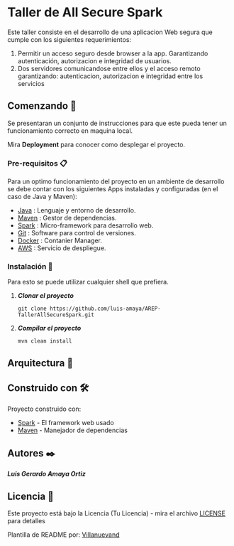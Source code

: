 # Taller de All Secure Spark

Este taller consiste en el desarrollo de una aplicacion Web segura que cumple con los siguientes requerimientos:
1. Permitir un acceso seguro desde browser a la app. Garantizando autenticación, autorizacion e integridad de usuarios.
2. Dos servidores comunicandose entre ellos y el acceso remoto garantizando: autenticacion, autorizacion e integridad entre los servicios

## Comenzando 🚀

Se presentaran un conjunto de instrucciones para que este pueda tener un funcionamiento correcto en maquina local.

Mira **Deployment** para conocer como desplegar el proyecto.


### Pre-requisitos 📋

Para un optimo funcionamiento del proyecto en un ambiente de desarrollo se debe contar con los siguientes Apps instaladas y configuradas (en el caso de Java y Maven):

- [Java](https://www.java.com/es/download/ie_manual.jsp) : Lenguaje y entorno de desarrollo.
- [Maven](https://maven.apache.org/) : Gestor de dependencias.
- [Spark](https://sparkjava.com/download) : Micro-framework para desarrollo web.
- [Git](https://git-scm.com/) : Software para control de versiones.
- [Docker](https://www.docker.com) : Contanier Manager.
- [AWS](https://aws.amazon.com) : Servicio de despliegue.
### Instalación 🔧

Para esto se puede utilizar cualquier shell que prefiera.

1. ***Clonar el proyecto***
    ```
    git clone https://github.com/luis-amaya/AREP-TallerAllSecureSpark.git
    ```

2. ***Compilar el proyecto***
   ````
   mvn clean install
   ````


## Arquitectura 🚧

## Construido con 🛠️
Proyecto construido con:

* [Spark](https://sparkjava.com/download) - El framework web usado
* [Maven](https://maven.apache.org/) - Manejador de dependencias


## Autores ✒️

***Luis Gerardo Amaya Ortiz***

## Licencia 📄

Este proyecto está bajo la Licencia (Tu Licencia) - mira el archivo [LICENSE](License.md) para detalles


Plantilla de README por: [Villanuevand](https://github.com/Villanuevand) 
